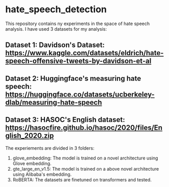 # hate_speech_detection

This repository contains ny experiments in the space of hate speech analysis. I have used 3 datasets for my analysis:

## Dataset 1: Davidson's Dataset: https://www.kaggle.com/datasets/eldrich/hate-speech-offensive-tweets-by-davidson-et-al
## Dataset 2: Huggingface's measuring hate speech: https://huggingface.co/datasets/ucberkeley-dlab/measuring-hate-speech
## Dataset 3: HASOC's English dataset: https://hasocfire.github.io/hasoc/2020/files/English_2020.zip

The experiements are divided in 3 folders:
1. glove_embedding: The model is trained on a novel architecture using Glove embedding.
2. gte_large_en_v1.5: The model is trained on a above novel architecture using Alibaba's embedding.
3. RoBERTA: The datasets are finetuned on transformers and tested.

